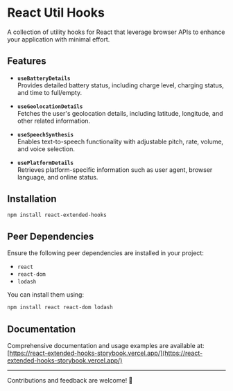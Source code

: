 # React Util Hooks

A collection of utility hooks for React that leverage browser APIs to enhance your application with minimal effort.

## Features

- **`useBatteryDetails`**  
  Provides detailed battery status, including charge level, charging status, and time to full/empty.

- **`useGeolocationDetails`**  
  Fetches the user's geolocation details, including latitude, longitude, and other related information.

- **`useSpeechSynthesis`**  
  Enables text-to-speech functionality with adjustable pitch, rate, volume, and voice selection.

- **`usePlatformDetails`**  
  Retrieves platform-specific information such as user agent, browser language, and online status.

## Installation

```bash
npm install react-extended-hooks
```

## Peer Dependencies

Ensure the following peer dependencies are installed in your project:

- `react`
- `react-dom`
- `lodash`

You can install them using:

```bash
npm install react react-dom lodash
```

## Documentation

Comprehensive documentation and usage examples are available at:  
[https://react-extended-hooks-storybook.vercel.app/](https://react-extended-hooks-storybook.vercel.app/)

---

Contributions and feedback are welcome! 🚀

